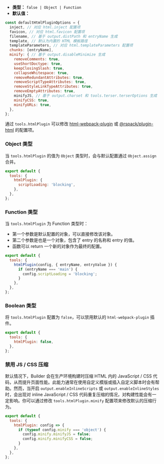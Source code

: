 - **类型：** `false | Object | Function`
- **默认值：**

```js
const defaultHtmlPluginOptions = {
  inject, // 对应 html.inject 配置项
  favicon, // 对应 html.favicon 配置项
  filename, // 基于 output.distPath 和 entryName 生成
  template, // 默认为内置的 HTML 模板路径
  templateParameters, // 对应 html.templateParameters 配置项
  chunks: [entryName],
  minify: { // 基于 output.disableMinimize 生成
    removeComments: true,
    useShortDoctype: true,
    keepClosingSlash: true,
    collapseWhitespace: true,
    removeRedundantAttributes: true,
    removeScriptTypeAttributes: true,
    removeStyleLinkTypeAttributes: true,
    removeEmptyAttributes: true,
    minifyJS, // 基于 output.charset 和 tools.terser.terserOptions 生成
    minifyCSS: true,
    minifyURLs: true,
  },
};
```

通过 `tools.htmlPlugin` 可以修改 [html-webpack-plugin](https://github.com/jantimon/html-webpack-plugin) 或 [@rspack/plugin-html](https://github.com/web-infra-dev/rspack/tree/main/packages/rspack-plugin-html) 的配置项。

### Object 类型

当 `tools.htmlPlugin` 的值为 `Object` 类型时，会与默认配置通过 `Object.assign` 合并。

```js
export default {
  tools: {
    htmlPlugin: {
      scriptLoading: 'blocking',
    },
  },
};
```

### Function 类型

当 `tools.htmlPlugin` 为 Function 类型时：

- 第一个参数是默认配置的对象，可以直接修改该对象。
- 第二个参数是也是一个对象，包含了 entry 的名称和 entry 的值。
- 函数可以 return 一个新的对象作为最终的配置。

```js
export default {
  tools: {
    htmlPlugin(config, { entryName, entryValue }) {
      if (entryName === 'main') {
        config.scriptLoading = 'blocking';
      }
    },
  },
};
```

### Boolean 类型

将 `tools.htmlPlugin` 配置为 `false`，可以禁用默认的 `html-webpack-plugin` 插件。

```js
export default {
  tools: {
    htmlPlugin: false,
  },
};
```

### 禁用 JS / CSS 压缩

默认情况下，Builder 会在生产环境构建时压缩 HTML 内的 JavaScript / CSS 代码，从而提升页面性能。此能力通常在使用自定义模版或插入自定义脚本时会有帮助。然而，当开启 `output.enableInlineScripts` 或 `output.enableInlineStyles` 时，会出现对 inline JavaScript / CSS 代码重复压缩的情况，对构建性能会有一定影响。你可以通过修改 `tools.htmlPlugin.minify` 配置项来修改默认的压缩行为。

```js
export default {
  tools: {
    htmlPlugin: config => {
      if (typeof config.minify === 'object') {
        config.minify.minifyJS = false;
        config.minify.minifyCSS = false;
      }
    },
  },
};
```
